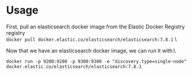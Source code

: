 # Usage

First, pull an elasticsearch docker image from the Elastic Docker Registry registry\
`docker pull docker.elastic.co/elasticsearch/elasticsearch:7.8.1`
\

Now that we have an elasticsearch docker image, we can run it with:\

`docker run -p 9200:9200 -p 9300:9300 -e "discovery.type=single-node" docker.elastic.co/elasticsearch/elasticsearch:7.8.1`
